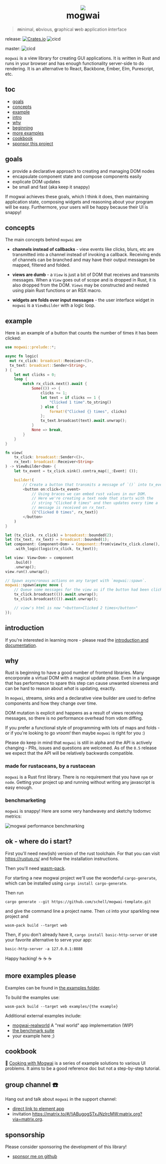 <div align="center">
  <h1>
      <img src="img/gizmo.svg" />
    <br />
    mogwai
  </h1>
</div>


> **m**inimal, **o**bvious, **g**raphical **w**eb **a**pplication **i**nterface

release: [![Crates.io][ci]][cl] ![cicd](https://github.com/schell/mogwai/workflows/cicd/badge.svg?branch=release)

master: ![cicd](https://github.com/schell/mogwai/workflows/cicd/badge.svg?branch=master)

[ci]: https://img.shields.io/crates/v/mogwai.svg
[cl]: https://crates.io/crates/mogwai/

`mogwai` is a view library for creating GUI applications.
It is written in Rust and runs in your browser and has enough functionality server-side
to do rendering. It is an alternative to React, Backbone, Ember, Elm, Purescript, etc.

## toc
- [goals](#goals)
- [concepts](#concepts)
- [example](#example)
- [intro](#introduction)
- [why](#why)
- [beginning](#ok---where-do-i-start)
- [more examples](#more-examples)
- [cookbook](#cookbook)
- [sponsor this project](#sponsorship)

## goals

* provide a declarative approach to creating and managing DOM nodes
* encapsulate component state and compose components easily
* explicate DOM updates
* be small and fast (aka keep it snappy)

If mogwai achieves these goals, which I think it does, then maintaining
application state, composing widgets and reasoning about your program will be
easy. Furthermore, your users will be happy because their UI is snappy!

## concepts
The main concepts behind `mogwai` are

* **channels instead of callbacks** - view events like clicks, blurs, etc are transmitted
  into a channel instead of invoking a callback. Receiving ends of channels can be branched
  and may have their output messages be mapped, filtered and folded.

* **views are dumb** - a `View` is just a bit of DOM that receives and transmits messages.
  When a `View` goes out of scope and is dropped in Rust, it is also dropped from the DOM.
  `Views` may be constructed and nested using plain Rust functions or an RSX macro.

* **widgets are folds over input messages** - the user interface widget in `mogwai` is a
  `ViewBuilder` with a logic loop.

## example
Here is an example of a button that counts the number of times it has been clicked:

```rust
use mogwai::prelude::*;

async fn logic(
  mut rx_click: broadcast::Receiver<()>,
  tx_text: broadcast::Sender<String>,
) {
    let mut clicks = 0;
    loop {
        match rx_click.next().await {
            Some(()) => {
                clicks += 1;
                let text = if clicks == 1 {
                    "Clicked 1 time".to_string()
                } else {
                    format!("Clicked {} times", clicks)
                };
                tx_text.broadcast(text).await.unwrap();
            }
            None => break,
        }
    }
}

fn view(
    tx_click: broadcast::Sender<()>,
    rx_text: broadcast::Receiver<String>
) -> ViewBuilder<Dom> {
    let tx_event = tx_click.sink().contra_map(|_:Event| ());

    builder!(
        // Create a button that transmits a message of `()` into tx_event on click.
        <button on:click=tx_event>
            // Using braces we can embed rust values in our DOM.
            // Here we're creating a text node that starts with the
            // string "Clicked 0 times" and then updates every time a
            // message is received on rx_text.
            {("Clicked 0 times", rx_text)}
        </button>
    )
}

let (tx_click, rx_click) = broadcast::bounded(2);
let (tx_text, rx_text) = broadcast::bounded(1);
let component: Component<Dom> = Component::from(view(tx_click.clone(), rx_text))
    .with_logic(logic(rx_click, tx_text));

let view: View<Dom> = component
    .build()
    .unwrap();
view.run().unwrap();

// Spawn asyncronous actions on any target with `mogwai::spawn`.
mogwai::spawn(async move {
    // Queue some messages for the view as if the button had been clicked:
    tx_click.broadcast(()).await.unwrap();
    tx_click.broadcast(()).await.unwrap();

    // view's html is now "<button>Clicked 2 times</button>"
});
```

## introduction
If you're interested in learning more - please read the [introduction and
documentation](https://docs.rs/mogwai/).

## why
Rust is beginning to have a good number of frontend libraries. Many
encorporate a virtual DOM with a magical update phase. Even in a language that
has performance to spare this step can cause unwanted slowness and can be hard to
reason about _what_ is updating, exactly.

In `mogwai`, streams, sinks and a declarative view builder are used to
define components and how they change over time.

DOM mutation is explicit and happens as a result of views receiving messages, so there is no performance overhead from vdom diffing.

If you prefer a functional style of programming with lots of maps and folds - or if you're looking to go _vroom!_ then maybe `mogwai` is right for you :)

Please do keep in mind that `mogwai` is still in alpha and the API is actively
changing - PRs, issues and questions are welcomed. As of the `0.5` release we
expect that the API will be relatively backwards compatible.

### made for rustaceans, by a rustacean
`mogwai` is a Rust first library. There is no requirement that you have `npm` or
`node`. Getting your project up and running without writing any javascript is easy
enough.

### benchmarketing
`mogwai` is snappy! Here are some very handwavey and sketchy todomvc metrics:

![mogwai performance benchmarking](img/perf.png)

## ok - where do i start?
First you'll need new(ish) version of the rust toolchain. For that you can visit
https://rustup.rs/ and follow the installation instructions.

Then you'll need [wasm-pack](https://rustwasm.github.io/wasm-pack/installer/).

For starting a new mogwai project we'll use the wonderful `cargo-generate`, which
can be installed using `cargo install cargo-generate`.

Then run
```shell
cargo generate --git https://github.com/schell/mogwai-template.git
```
and give the command line a project name. Then `cd` into your sparkling new
project and
```shell
wasm-pack build --target web
```
Then, if you don't already have it, `cargo install basic-http-server` or use your
favorite alternative to serve your app:
```shell
basic-http-server -a 127.0.0.1:8888
```
Happy hacking! :coffee: :coffee: :coffee:

## more examples please
Examples can be found in [the examples folder](https://github.com/schell/mogwai/blob/master/examples/).

To build the examples use:
```shell
wasm-pack build --target web examples/{the example}
```

Additional external examples include:
- [mogwai-realworld](https://github.com/schell/mogwai-realworld/) A "real world" app implementation (WIP)
- [the benchmark suite](https://github.com/schell/todo-mvc-bench/)
- your example here ;)

## cookbook
:green_book: [Cooking with Mogwai](https://zyghost.com/guides/mogwai-cookbook/index.html) is a series
of example solutions to various UI problems. It aims to be a good reference doc but not a step-by-step tutorial.

## group channel :phone:
Hang out and talk about `mogwai` in the support channel:

* [direct link to element app](https://app.element.io/#/room/#mogwai:matrix.org)
* invitation https://matrix.to/#/!iABugogSTxJNzlrcMW:matrix.org?via=matrix.org.

## sponsorship
Please consider sponsoring the development of this library!

* [sponsor me on github](https://github.com/sponsors/schell/)
